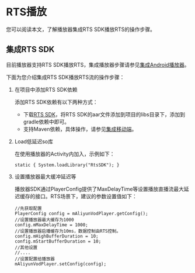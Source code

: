 # RTS播放

您可以阅读本文，了解播放器集成RTS SDK播放RTS的操作步骤。

## 集成RTS SDK

目前播放器支持RTS SDK播放RTS，集成播放器步骤请参见[集成Android播放器](/intl.zh-CN/播放器SDK/Android播放器/集成文档.md)。

下面为您介绍集成RTS SDK播放RTS流的操作步骤：

1.  在项目中添加RTS SDK依赖

    添加RTS SDK依赖有以下两种方式：

    -   下载[RTS SDK](/intl.zh-CN/低延时直播/SDK下载.md)，将RTS SDK的aar文件添加到项目的libs目录下，添加到gradle依赖中即可。
    -   支持Maven依赖，具体操作，请参见[集成移动端](/intl.zh-CN/低延时直播/移动端集成/移动端集成说明.md)。
2.  Load低延迟so库

    在使用播放器的Activity内加入，示例如下：

    ```
    static { System.loadLibrary("RtsSDK"); }
    ```

3.  设置播放器最大缓冲延迟等

    播放器SDK通过PlayerConfig提供了MaxDelayTime等设置播放直播流最大延迟缓存的接口。RTS场景下，建议的参数设置值如下：

    ```
    //先获取配置
    PlayerConfig config = mAliyunVodPlayer.getConfig();
    //设置播放器最大缓存为1000
    config.mMaxDelayTime = 1000;
    //设置播放器启播缓存为10ms，数据控制由RTS控制。
    config.mHighBufferDuration = 10;
    config.mStartBufferDuration = 10;
    //其他设置
    //....
    //设置配置给播放器
    mAliyunVodPlayer.setConfig(config);
    ```


